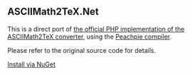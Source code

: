 ASCIIMath2TeX.Net
-----------------

This is a direct port of [the official PHP implementation of the ASCIIMath2TeX converter](https://github.com/asciimath/asciimathml/blob/master/asciimath-based/ASCIIMath2TeX.php), using the [Peachpie compiler](https://www.peachpie.io).

Please refer to the original source code for details.

[Install via NuGet](https://www.nuget.org/packages/ASCIIMath2TeX.Net/)
